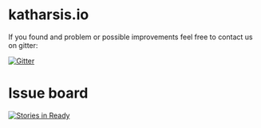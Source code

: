 # katharsis.io
If you found and problem or possible improvements feel free to contact us on gitter:

[![Gitter](https://badges.gitter.im/Join%20Chat.svg)](https://gitter.im/katharsis-project/katharsis.io?utm_source=badge&utm_medium=badge&utm_campaign=pr-badge&utm_content=badge)

# Issue board
[![Stories in Ready](https://badge.waffle.io/katharsis-project/katharsis.io.svg?label=ready&title=Ready)](http://waffle.io/katharsis-project/katharsis.io)
